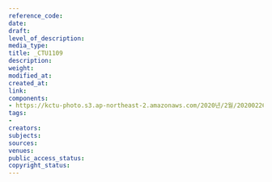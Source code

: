 ```yaml
---
reference_code: 
date: 
draft: 
level_of_description: 
media_type: 
title: _CTU1109
description: 
weight: 
modified_at: 
created_at: 
link: 
components:
- https://kctu-photo.s3.ap-northeast-2.amazonaws.com/2020년/2월/20200226_공무원노조+회복투+김은환+위원장+단식투쟁+8일차_해고자+원직복직특별법+2월+국회+제정+촉구_윤후덕+더불어민주당+원내수석부대표/_CTU1109.jpg
tags:
- 
creators: 
subjects: 
sources: 
venues: 
public_access_status: 
copyright_status: 
---
```

